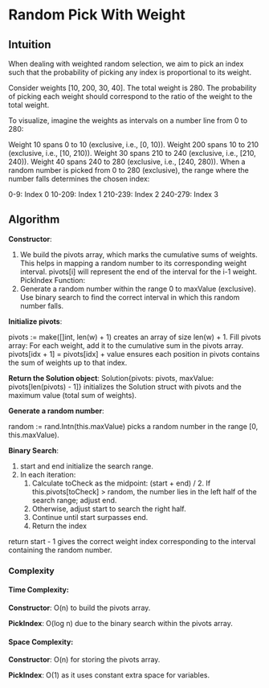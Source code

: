 # Random Pick With Weight

## Intuition
When dealing with weighted random selection, we aim to pick an index such that the probability of picking any index is proportional to its weight.

Consider weights [10, 200, 30, 40]. The total weight is 280. The probability of picking each weight should correspond to the ratio of the weight to the total weight.

To visualize, imagine the weights as intervals on a number line from 0 to 280:

Weight 10 spans 0 to 10 (exclusive, i.e., [0, 10)).
Weight 200 spans 10 to 210 (exclusive, i.e., [10, 210)).
Weight 30 spans 210 to 240 (exclusive, i.e., [210, 240)).
Weight 40 spans 240 to 280 (exclusive, i.e., [240, 280)).
When a random number is picked from 0 to 280 (exclusive), the range where the number falls determines the chosen index:

0-9: Index 0
10-209: Index 1
210-239: Index 2
240-279: Index 3

## Algorithm
**Constructor**:

1. We build the pivots array, which marks the cumulative sums of weights. This helps in mapping a random number to its corresponding weight interval.
pivots[i] will represent the end of the interval for the i-1 weight.
PickIndex Function:
2. Generate a random number within the range 0 to maxValue (exclusive).
Use binary search to find the correct interval in which this random number falls.

**Initialize pivots**:

pivots := make([]int, len(w) + 1) creates an array of size len(w) + 1.
Fill pivots array:
For each weight, add it to the cumulative sum in the pivots array.
pivots[idx + 1] = pivots[idx] + value ensures each position in pivots contains the sum of weights up to that index.

**Return the Solution object**:
Solution{pivots: pivots, maxValue: pivots[len(pivots) - 1]} initializes the Solution struct with pivots and the maximum value (total sum of weights).

**Generate a random number**:

random := rand.Intn(this.maxValue) picks a random number in the range [0, this.maxValue).

**Binary Search**:

1. start and end initialize the search range.
2. In each iteration:
   1. Calculate toCheck as the midpoint: (start + end) / 2.
   If this.pivots[toCheck] > random, the number lies in the left half of the search range; adjust end. 
   2. Otherwise, adjust start to search the right half. 
   3. Continue until start surpasses end. 
   4. Return the index

return start - 1 gives the correct weight index corresponding to the interval containing the random number.

### Complexity

#### Time Complexity:

**Constructor**: O(n) to build the pivots array.

**PickIndex**: O(log n) due to the binary search within the pivots array.

#### Space Complexity:

**Constructor**: O(n) for storing the pivots array.

**PickIndex**: O(1) as it uses constant extra space for variables.
